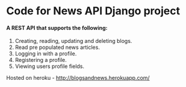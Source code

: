 # Code for News API Django project

#### A REST API that supports the following:

1. Creating, reading, updating and deleting blogs.
2. Read pre populated news articles.
3. Logging in with a profile.
4. Registering a profile.
5. Viewing users profile fields.

Hosted on heroku - http://blogsandnews.herokuapp.com/
